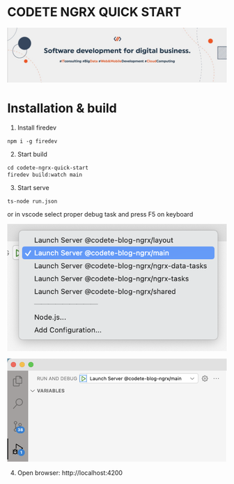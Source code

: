 # CODETE NGRX QUICK START

<p style="text-align: center;"><img src="./baner.jpeg" ></p>

# Installation & build

1. Install firedev
```
npm i -g firedev
```

2. Start build
```
cd codete-ngrx-quick-start
firedev build:watch main
```

3. Start serve
```
ts-node run.json
```
or in vscode select proper debug task and press F5 on keyboard

![](proper-debug.png)

![](vscode-debug.png)

4. Open browser: http://localhost:4200
